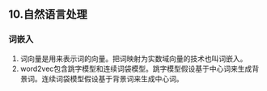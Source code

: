 ## 10.自然语言处理
### 词嵌入
1. 词向量是用来表示词的向量。把词映射为实数域向量的技术也叫词嵌入。
2. word2vec包含跳字模型和连续词袋模型。跳字模型假设基于中心词来生成背景词。连续词袋模型假设基于背景词来生成中心词。

### 